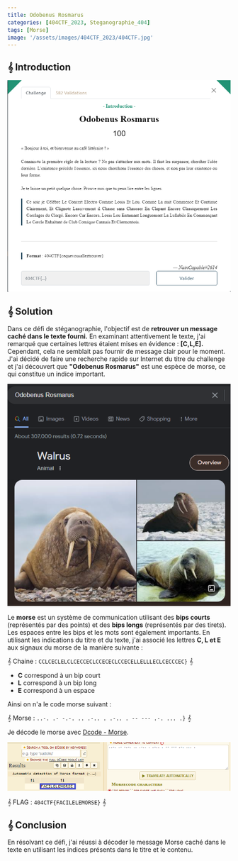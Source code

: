 ```yaml
---
title: Odobenus Rosmarus
categories: [404CTF_2023, Steganographie_404]
tags: [Morse]
image: '/assets/images/404CTF_2023/404CTF.jpg'
---
```


## 𝄞 Introduction

![Intro](/assets/images/404CTF_2023/Steganographie/Odobenus_rosmarus/intro.png)

## 𝄞 Solution

Dans ce défi de stéganographie, l'objectif est de **retrouver un message caché dans le texte fourni.** 
En examinant attentivement le texte, j'ai remarqué que certaines lettres étaient mises en évidence : **[C,L,E].**
Cependant, cela ne semblait pas fournir de message clair pour le moment. J'ai décidé de faire une recherche rapide sur Internet du titre du challenge et j'ai découvert que **"Odobenus Rosmarus"** est une espèce de morse, ce qui constitue un indice important.

![Morse](/assets/images/404CTF_2023/Steganographie/Odobenus_rosmarus/morse.png)

Le **morse** est un système de communication utilisant des **bips courts** (représentés par des points) et des **bips longs** (représentés par des tirets). Les espaces entre les bips et les mots sont également importants. En utilisant les indications du titre et du texte, j'ai associé les lettres **C, L et E** aux signaux du morse de la manière suivante :

𝄞 Chaine : `CCLCECLELCLCECCECLCCECECLCCECELLELLLECLCECCCEC}` 𝄞

- **C** correspond à un bip court
- **L** correspond à un bip long 
- **E** correspond à un espace

Ainsi on n'a le code morse suivant : 

𝄞 Morse : `..-. .- -.-. .. .-.. . .-.. . -- --- .-. ... .}` 𝄞

Je décode le morse avec [Dcode - Morse](https://www.dcode.fr/morse-code).

![Flag](/assets/images/404CTF_2023/Steganographie/Odobenus_rosmarus/flag.png)

𝄞 FLAG : `404CTF{FACILELEMORSE}` 𝄞


## 𝄞 Conclusion
En résolvant ce défi, j'ai réussi à décoder le message Morse caché dans le texte en utilisant les indices présents dans le titre et le contenu.
  







